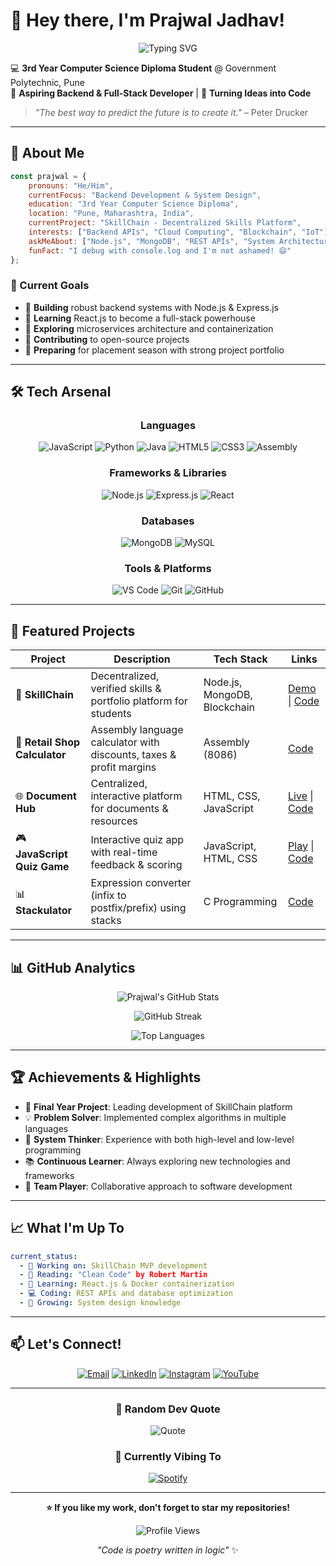 # 👋 Hey there, I'm Prajwal Jadhav!

<div align="center">
  
![Typing SVG](https://readme-typing-svg.herokuapp.com?font=Fira+Code&pause=1000&color=36BCF7&center=true&vCenter=true&width=435&lines=Backend+%26+Full-Stack+Developer;Computer+Science+Student;Problem+Solver+%26+Innovator;Always+Learning%2C+Always+Building)

</div>

💻 **3rd Year Computer Science Diploma Student** @ Government Polytechnic, Pune  
🚀 **Aspiring Backend & Full-Stack Developer** | 🎯 **Turning Ideas into Code**

> *"The best way to predict the future is to create it."* – Peter Drucker

---

## 🚀 About Me

```javascript
const prajwal = {
    pronouns: "He/Him",
    currentFocus: "Backend Development & System Design",
    education: "3rd Year Computer Science Diploma",
    location: "Pune, Maharashtra, India",
    currentProject: "SkillChain - Decentralized Skills Platform",
    interests: ["Backend APIs", "Cloud Computing", "Blockchain", "IoT"],
    askMeAbout: ["Node.js", "MongoDB", "REST APIs", "System Architecture"],
    funFact: "I debug with console.log and I'm not ashamed! 😄"
};
```

### 🎯 Current Goals
- 🔹 **Building** robust backend systems with Node.js & Express.js
- 🔹 **Learning** React.js to become a full-stack powerhouse
- 🔹 **Exploring** microservices architecture and containerization
- 🔹 **Contributing** to open-source projects
- 🔹 **Preparing** for placement season with strong project portfolio

---

## 🛠️ Tech Arsenal

<div align="center">

### Languages
![JavaScript](https://img.shields.io/badge/JavaScript-F7DF1E?style=for-the-badge&logo=javascript&logoColor=black)
![Python](https://img.shields.io/badge/Python-3776AB?style=for-the-badge&logo=python&logoColor=white)
![Java](https://img.shields.io/badge/Java-ED8B00?style=for-the-badge&logo=java&logoColor=white)
![HTML5](https://img.shields.io/badge/HTML5-E34F26?style=for-the-badge&logo=html5&logoColor=white)
![CSS3](https://img.shields.io/badge/CSS3-1572B6?style=for-the-badge&logo=css3&logoColor=white)
![Assembly](https://img.shields.io/badge/Assembly-525252?style=for-the-badge&logo=assembly&logoColor=white)

### Frameworks & Libraries
![Node.js](https://img.shields.io/badge/Node.js-43853D?style=for-the-badge&logo=node.js&logoColor=white)
![Express.js](https://img.shields.io/badge/Express.js-404D59?style=for-the-badge&logo=express&logoColor=white)
![React](https://img.shields.io/badge/React-20232A?style=for-the-badge&logo=react&logoColor=61DAFB)

### Databases
![MongoDB](https://img.shields.io/badge/MongoDB-4EA94B?style=for-the-badge&logo=mongodb&logoColor=white)
![MySQL](https://img.shields.io/badge/MySQL-005C84?style=for-the-badge&logo=mysql&logoColor=white)

### Tools & Platforms
![VS Code](https://img.shields.io/badge/VS_Code-0078d4?style=for-the-badge&logo=visual%20studio%20code&logoColor=white)
![Git](https://img.shields.io/badge/Git-F05032?style=for-the-badge&logo=git&logoColor=white)
![GitHub](https://img.shields.io/badge/GitHub-100000?style=for-the-badge&logo=github&logoColor=white)

</div>

---

## 📂 Featured Projects

<div align="center">

| Project | Description | Tech Stack | Links |
|---------|-------------|------------|-------|
| 🔐 **SkillChain** | Decentralized, verified skills & portfolio platform for students | Node.js, MongoDB, Blockchain | [Demo](#) \| [Code](#) |
| 📝 **Retail Shop Calculator** | Assembly language calculator with discounts, taxes & profit margins | Assembly (8086) | [Code](#) |
| 🌐 **Document Hub** | Centralized, interactive platform for documents & resources | HTML, CSS, JavaScript | [Live](#) \| [Code](#) |
| 🎮 **JavaScript Quiz Game** | Interactive quiz app with real-time feedback & scoring | JavaScript, HTML, CSS | [Play](#) \| [Code](#) |
| 📊 **Stackulator** | Expression converter (infix to postfix/prefix) using stacks | C Programming | [Code](#) |

</div>

---

## 📊 GitHub Analytics

<div align="center">
  
![Prajwal's GitHub Stats](https://github-readme-stats.vercel.app/api?username=prajwaljadhav&show_icons=true&theme=radical&hide_border=true&count_private=true)

![GitHub Streak](https://github-readme-streak-stats.herokuapp.com/?user=prajwaljadhav&theme=radical&hide_border=true)

![Top Languages](https://github-readme-stats.vercel.app/api/top-langs/?username=prajwaljadhav&theme=radical&hide_border=true&layout=compact)

</div>

---

## 🏆 Achievements & Highlights

- 🎯 **Final Year Project**: Leading development of SkillChain platform
- 💡 **Problem Solver**: Implemented complex algorithms in multiple languages
- 🔧 **System Thinker**: Experience with both high-level and low-level programming
- 📚 **Continuous Learner**: Always exploring new technologies and frameworks
- 🤝 **Team Player**: Collaborative approach to software development

---

## 📈 What I'm Up To

```yaml
current_status:
  - 🔨 Working on: SkillChain MVP development
  - 📖 Reading: "Clean Code" by Robert Martin
  - 🎯 Learning: React.js & Docker containerization
  - 💻 Coding: REST APIs and database optimization
  - 🌱 Growing: System design knowledge
```

---

## 📫 Let's Connect!

<div align="center">

[![Email](https://img.shields.io/badge/Email-D14836?style=for-the-badge&logo=gmail&logoColor=white)](mailto:prajwaljadhav@example.com)
[![LinkedIn](https://img.shields.io/badge/LinkedIn-0077B5?style=for-the-badge&logo=linkedin&logoColor=white)](https://linkedin.com/in/prajwal-jadhav)
[![Instagram](https://img.shields.io/badge/Instagram-E4405F?style=for-the-badge&logo=instagram&logoColor=white)](https://instagram.com/insightbyte_)
[![YouTube](https://img.shields.io/badge/YouTube-FF0000?style=for-the-badge&logo=youtube&logoColor=white)](#)

</div>

---

<div align="center">

### 💭 Random Dev Quote
![Quote](https://quotes-github-readme.vercel.app/api?type=horizontal&theme=radical)

### 🎵 Currently Vibing To
[![Spotify](https://spotify-github-profile.vercel.app/api/spotify)](https://open.spotify.com/user/your-spotify-username)

---

**⭐ If you like my work, don't forget to star my repositories!**

![Profile Views](https://komarev.com/ghpvc/?username=prajwaljadhav&color=blueviolet&style=for-the-badge)

*"Code is poetry written in logic"* ✨

</div>
